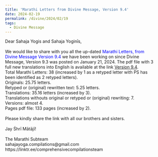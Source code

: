 ```yaml
---
title: 'Marathi Letters from Divine Message, Version 9.4'
date: 2024-02-19
permalink: /divine/2024/02/19
tags:
  - Divine Message
---
```


<p>
Dear Sahaja Yogis and Sahaja Yoginīs,<br>
<br>
We would like to share with you all the up-dated <font color="blue">Marathi Letters, from Divine Message Version 9.4</font> we have been working on since Divine Message, Version 9.3 was posted on January 21, 2024. The pdf file with 3 full new translations into English is available at the link <a href="https://bit.ly/Divine_Message_V_9_4">Version 9.4</a>.<br>
Total Marathi Letters: 38 (increased by 1 as a retyped letter with PS has been identified as 2 retyped letters).<br>
Originals: 25.75 letters.<br>
Retyped or (original) rewritten text: 5.25 letters.<br>
Translations: 35.16 letters (increased by 3).<br>
Translations withouts original or retyped or (original) rewriting: 7.<br>
Versions: almost 4.<br>
Pages pdf file: 133 pages (increased by 2).<br>
<br>
Please kindly share the link with all our brothers and sisters.<br>
<br>
Jay Śhrī Mātājī!<br>
<br>
The Marathi Subteam<br>
sahajayoga.compilations@gmail.com<br>
https://linktr.ee/comprehensivecompilationsteam<br>
</p>
